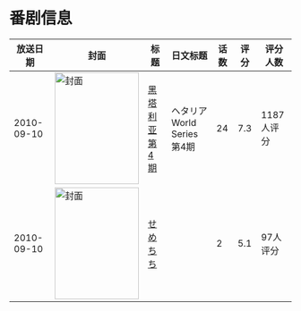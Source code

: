 # 番剧信息

|放送日期|封面|标题|日文标题|话数|评分|评分人数|
|---|---|---|---|---|---|---|
|2010-09-10|<img src="https://lain.bgm.tv/pic/cover/c/b9/e4/8082_YO58N.jpg" alt="封面" style="width:150px;height:200px;object-fit:cover;">|[黑塔利亚 第4期](https://bangumi.tv/subject/8082)|ヘタリア World Series 第4期|24|7.3|1187人评分|
|2010-09-10|<img src="https://bangumi.tv/img/no_icon_subject.png" alt="封面" style="width:150px;height:200px;object-fit:cover;">|[せめちち](https://bangumi.tv/subject/74405)||2|5.1|97人评分|
